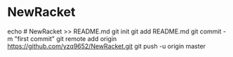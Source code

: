 # NewRacket
echo # NewRacket >> README.md
git init
git add README.md
git commit -m "first commit"
git remote add origin https://github.com/yzq9652/NewRacket.git
git push -u origin master
